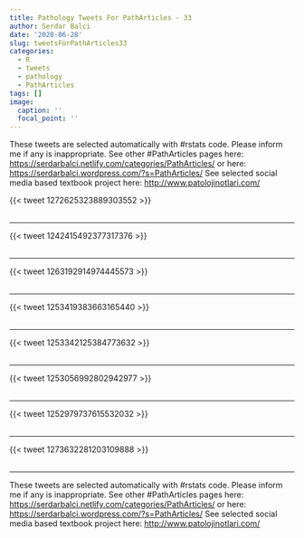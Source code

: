 ```yaml
---
title: Pathology Tweets For PathArticles - 33
author: Serdar Balci
date: '2020-06-28'
slug: tweetsForPathArticles33
categories:
  - R
  - tweets
  - pathology
  - PathArticles
tags: []
image:
  caption: ''
  focal_point: ''
---
```



These tweets are selected automatically with #rstats code. Please inform me if any is inappropriate.
See other #PathArticles pages here: https://serdarbalci.netlify.com/categories/PathArticles/  or here: https://serdarbalci.wordpress.com/?s=PathArticles/ 
See selected social media based textbook project here: http://www.patolojinotlari.com/

{{< tweet 1272625323889303552 >}}
<br>
<br>
<hr>
{{< tweet 1242415492377317376 >}}
<br>
<br>
<hr>
{{< tweet 1263192914974445573 >}}
<br>
<br>
<hr>
{{< tweet 1253419383663165440 >}}
<br>
<br>
<hr>
{{< tweet 1253342125384773632 >}}
<br>
<br>
<hr>
{{< tweet 1253056992802942977 >}}
<br>
<br>
<hr>
{{< tweet 1252979737615532032 >}}
<br>
<br>
<hr>
{{< tweet 1273632281203109888 >}}
<br>
<br>
<hr>


These tweets are selected automatically with #rstats code. Please inform me if any is inappropriate.
See other #PathArticles pages here: https://serdarbalci.netlify.com/categories/PathArticles/  or here: https://serdarbalci.wordpress.com/?s=PathArticles/ 
See selected social media based textbook project here: http://www.patolojinotlari.com/

